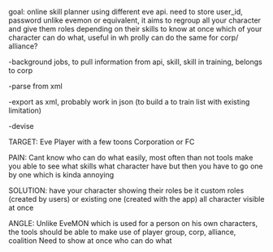 goal: online skill planner using different eve api. need to store user_id, password
unlike evemon or equivalent, it aims to regroup all your character and give them roles depending on their skills to know at once which of your character can do what, useful in wh
prolly can do the same for corp/ alliance?

-background jobs, to pull information from api, skill, skill in training, belongs to corp

-parse from xml

-export as xml, probably work in json (to build a to train list with existing limitation)

-devise


TARGET:
Eve Player with a few toons
Corporation or FC

PAIN:
Cant know who can do what easily, most often than not tools make you able to see what skills
what character have but then you have to go one by one which is kinda annoying

SOLUTION:
have your character showing their roles be it custom roles (created by users) or existing one (created with the app)
all character visible at once

ANGLE:
Unlike EveMON which is used for a person on his own characters, the tools should be able to make use of player group, corp, alliance, coalition
Need to show at once who can do what

